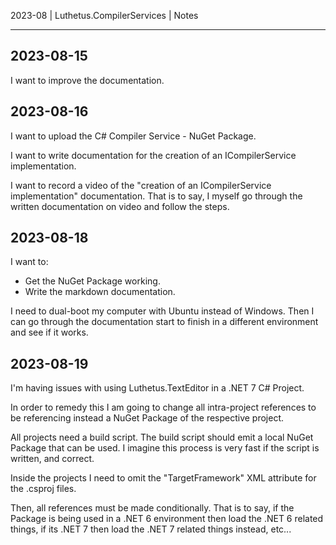 2023-08 | Luthetus.CompilerServices | Notes

---

## 2023-08-15

I want to improve the documentation.


## 2023-08-16

I want to upload the C# Compiler Service - NuGet Package.

I want to write documentation for the creation of an ICompilerService implementation.

I want to record a video of the "creation of an ICompilerService implementation" documentation. That is to say, I myself go through the written documentation on video and follow the steps.

## 2023-08-18

I want to:
- Get the NuGet Package working.
- Write the markdown documentation.

I need to dual-boot my computer with Ubuntu instead of Windows.
Then I can go through the documentation start to finish in a different environment and see if it works.

## 2023-08-19

I'm having issues with using Luthetus.TextEditor in a .NET 7 C# Project.

In order to remedy this I am going to change all intra-project references to be referencing instead a NuGet Package of the respective project.

All projects need a build script. The build script should emit a local NuGet Package that can be used. I imagine this process is very fast if the script is written, and correct.

Inside the projects I need to omit the "TargetFramework" XML attribute for the .csproj files.

Then, all references must be made conditionally. That is to say, if the Package is being used in a .NET 6 environment then load the .NET 6 related things, if its .NET 7 then load the .NET 7 related things instead, etc...